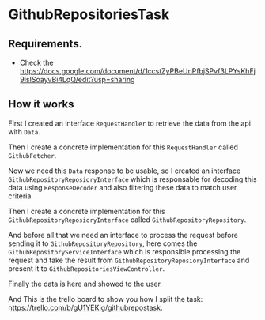 # GithubRepositoriesTask


## Requirements.
 - Check the https://docs.google.com/document/d/1ccstZyPBeUnPfbjSPvf3LPYsKhFj9isISoayvBi4LqQ/edit?usp=sharing
 
## How it works
First I created an interface `RequestHandler` to retrieve the data from the api with `Data`.

Then I create a concrete implementation for this `RequestHandler` called `GithubFetcher`.

Now we need this `Data` response to be usable, so I created an interface `GithubRepositoryReposioryInterface` which is responsable for decoding this data using `ResponseDecoder` and also filtering these data to match user criteria.

Then I create a concrete implementation for this `GithubRepositoryReposioryInterface` called `GithubRepositoryRepository`.

And before all that we need an interface to process the request before sending it to `GithubRepositoryRepository`, here comes the  `GithubRepositoryServiceInterface` which is responsible processing the request and take the result from `GithubRepositoryReposioryInterface` and  present it to  `GithubRepositoriesViewController`.

Finally the data is here and showed to the user.

And This is the trello board to show you how I split the task:
    https://trello.com/b/gU1YEKig/githubrepostask.
